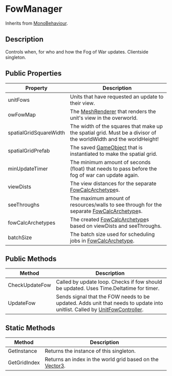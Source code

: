 # FowManager
Inherits from [MonoBehaviour](https://docs.unity3d.com/ScriptReference/MonoBehaviour.html).

## Description
Controls when, for who and how the Fog of War updates. Clientside singleton.

## Public Properties
Property | Description
--- | ---
unitFows | Units that have requested an update to their view.
owFowMap | The [MeshRenderer](https://docs.unity3d.com/ScriptReference/MeshRenderer.html) that renders the unit's view in the overworld.
spatialGridSquareWidth | The width of the squares that make up the spatial grid. Must be a divisor of the worldWidth and the worldHeight!
spatialGridPrefab | The saved [GameObject](https://docs.unity3d.com/ScriptReference/GameObject.html) that is instantiated to make the spatial grid.
minUpdateTimer | The minimum amount of seconds (float) that needs to pass before the fog of war can update again.
viewDists | The view distances for the separate [FowCalcArchetype](https://github.com/Sindrex/Bachelor086-fow-doc/blob/master/FowCalcArchetype.md)s.
seeThroughs | The maximum amount of resources/walls to see through for the separate [FowCalcArchetype](https://github.com/Sindrex/Bachelor086-fow-doc/blob/master/FowCalcArchetype.md)s.
fowCalcArchetypes | The created [FowCalcArchetype](https://github.com/Sindrex/Bachelor086-fow-doc/blob/master/FowCalcArchetype.md)s based on viewDists and seeThroughs.
batchSize | The batch size used for scheduling jobs in [FowCalcArchetype](https://github.com/Sindrex/Bachelor086-fow-doc/blob/master/FowCalcArchetype.md).

## Public Methods
Method | Description
--- | ---
CheckUpdateFow | Called by update loop. Checks if fow should be updated. Uses Time.Deltatime for timer.
UpdateFow | Sends signal that the FOW needs to be updated. Adds unit that needs to update into unitlist. Called by [UnitFowController](https://github.com/Sindrex/Bachelor086-fow-doc/blob/master/UnitFowController.md).

## Static Methods
Method | Description
--- | ---
GetInstance | Returns the instance of this singleton.
GetGridIndex | Returns an index in the world grid based on the [Vector3](https://docs.unity3d.com/ScriptReference/Vector3.html).
